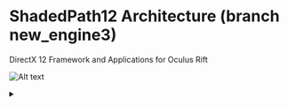 # ShadedPath12 Architecture (branch new_engine3)
DirectX 12 Framework and Applications for Oculus Rift

![Alt text](https://g.gravizo.com/source/overview?https%3A%2F%2Fraw.githubusercontent.com%2FClemensX%2FShadedPath12%2Fnew_engine3%2FREADME_ARCH.md)
<details> 
<summary></summary>
  digraph G {
    aize ="4,4";
    main [shape=box];
    main -> parse [weight=8];
    parse -> execute;
    main -> init [style=dotted];
    main -> cleanup;
    execute -> { make_string; printf}
    init -> make_string;
    edge [color=red];
    main -> printf [style=bold,label="100 times"];
    make_string [label="make a string"];
    node [shape=box,style=filled,color=".7 .3 1.0"];
    execute -> compare;
  }
)
</details>

